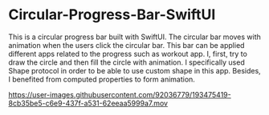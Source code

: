 # Circular-Progress-Bar-SwiftUI

This is a circular progress bar built with SwiftUI. The circular bar moves with animation when the users click the circular bar. This bar can be applied different apps related to the progress such as workout app. I, first, try to draw the circle and then fill the circle with animation. I specifically used Shape protocol in order to be able to use custom shape in this app. Besides, I benefited from computed properties to form animation.

https://user-images.githubusercontent.com/92036779/193475419-8cb35be5-c6e9-437f-a531-62eeaa5999a7.mov

